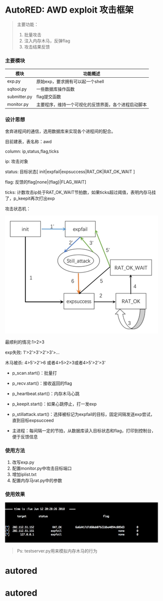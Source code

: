 # AutoRED: AWD exploit 攻击框架

> 主要功能：
>
> 1. 批量攻击
> 2. 注入内存木马，反弹flag
> 3. 攻击结果反馈





### 主要模块

| 模块         | 功能概述                                             |
| ------------ | ---------------------------------------------------- |
| exp.py       | 原始exp，要求拥有可以起一个shell                     |
| sqltool.py   | 一些数据库操作函数                                   |
| submitter.py | flag提交函数                                         |
| monitor.py   | 主要程序，维持一个可视化的反馈界面，各个进程启动脚本 |





### 设计思想

舍弃进程间的通信，选用数据库来实现各个进程间的配合。

目前建表，表名称：awd

column: ip,status,flag,ticks



ip:		攻击对象

status:	目标状态[ init|expfail|expsuccess|RAT_OK|RAT_OK_WAIT ]

flag:	反馈的flag[none|{flag}|FLAG_WAIT]

ticks:	计数攻击ip处于RAT_OK_WAIT节拍数，如果ticks超过阈值，表明内存马挂了，p_keepit再次打出exp



攻击状态机：

![avatar](./flow.jpg)

最顺利的情况:1>2>3

exp失败: 1'>2'>3'>2'>3'>...

木马被杀: 4>5'>2‘>6 或者4>5>2>3或者4>5'>2'>3'



* p_scan.start()：批量打
* p_recv.start()：接收返回的flag
* p_heartbeat.start()：内存木马心跳

* p_keepit.start()：如果心跳停止，打一发exp

* p_stillattack.start()：选择被标记为expfail的目标，固定间隔发送exp尝试，直到目标expsucceed
* 主进程：每间隔一定的节拍，从数据库读入目标状态和flag，打印到控制台，便于反馈信息





### 使用方法

1. 改写exp.py
2. 配置monitor.py中攻击目标端口
3. 增加iplist.txt
4. 配置内存马rat.py中的参数





### 使用效果

![avatar](./screen.jpg)



> Ps: testserver.py用来模拟内存木马的行为









# autored
# autored
